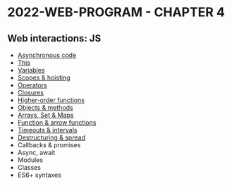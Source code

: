 # 2022-WEB-PROGRAM - CHAPTER 4

## Web interactions: JS


- [Asynchronous code](https://javascript.plainenglish.io/can-the-web-live-without-asynchronous-code-7f61fe2e862e?source=your_stories_page-------------------------------------)
- [This](https://medium.com/geekculture/this-for-developers-5dc91d499677?source=your_stories_page-------------------------------------)
- [Variables](https://medium.com/codex/js-variables-what-you-need-to-know-fb8994ed9d0d?source=your_stories_page-------------------------------------)
- [Scopes & hoisting](https://javascript.plainenglish.io/js-mechanism-you-should-know-12431e094103?source=your_stories_page-------------------------------------)
- [Operators](https://famzil.medium.com/js-operators-3511c8545719?source=your_stories_page-------------------------------------)
- [Closures](https://famzil.medium.com/js-closures-99666fe36a6a?source=your_stories_page-------------------------------------)
- [Higher-order functions](https://famzil.medium.com/whats-hof-in-javascript-9fb68a9c3f6f?source=your_stories_page-------------------------------------)
- [Objects & methods](https://medium.com/codex/objects-in-javascript-64fa3e82765f?source=your_stories_page-------------------------------------)
- [Arrays, Set & Maps](https://javascript.plainenglish.io/data-structures-in-js-9a13f7aa82b3?source=your_stories_page-------------------------------------)
- [Function & arrow functions](https://famzil.medium.com/arrow-functions-in-js-235b5ade3958?source=your_stories_page-------------------------------------)
- [Timeouts & intervals](https://famzil.medium.com/timing-events-in-javascript-d44c24ed8641?source=your_stories_page-------------------------------------)
- [Destructuring & spread](https://famzil.medium.com/destructuring-spread-syntax-in-js-d9260a725c99?source=your_stories_page-------------------------------------)
- Callbacks & promises
- Async, await
- Modules
- Classes
- ES6+ syntaxes
